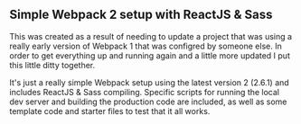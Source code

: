 ## Simple Webpack 2 setup with ReactJS & Sass

This was created as a result of needing to update a project that was using a really early version of Webpack 1 that was configred by someone else. In order to get everything up and running again and a little more updated I put this little ditty together.

It's just a really simple Webpack setup using the latest version 2 (2.6.1) and includes ReactJS & Sass compiling. Specific scripts for running the local dev server and building the production code are included, as well as some template code and starter files to test that it all works.